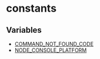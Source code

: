 # constants

## Variables

- [COMMAND\_NOT\_FOUND\_CODE](variables/COMMAND_NOT_FOUND_CODE.md)
- [NODE\_CONSOLE\_PLATFORM](variables/NODE_CONSOLE_PLATFORM.md)
